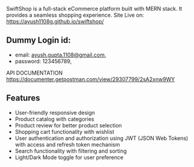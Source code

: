 SwiftShop is a full-stack eCommerce platform built with MERN stack.
It provides a seamless shopping experience.
Site Live on: https://ayush1108g.github.io/swiftshop/

## Dummy Login id:

- email: ayush.gupta.1108@gmail.com,
- password: 123456789,


API DOCUMENTATION
https://documenter.getpostman.com/view/29307799/2sA2xnw9WY


## Features

- User-friendly responsive design
- Product catalog with categories
- Product review for better product selection
- Shopping cart functionality with wishlist
- User authentication and authorization using JWT (JSON Web Tokens) with access and refresh token mechanism
- Search functionality with filtering and sorting
- Light/Dark Mode toggle for user preference
